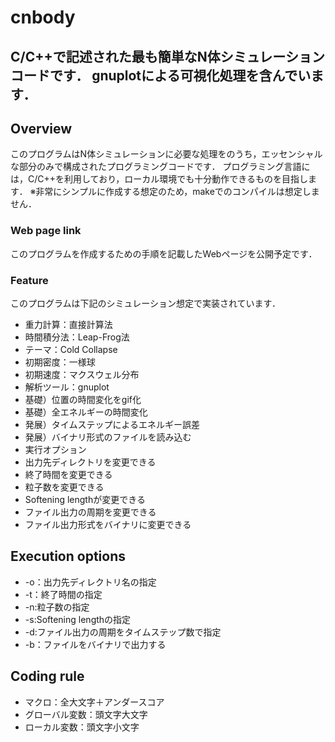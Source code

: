 # cnbody
C/C++で記述された最も簡単なN体シミュレーションコードです．
gnuplotによる可視化処理を含んでいます．
---
## Overview
このプログラムはN体シミュレーションに必要な処理をのうち，エッセンシャルな部分のみで構成されたプログラミングコードです．
プログラミング言語には，C/C++を利用しており，ローカル環境でも十分動作できるものを目指します．
※非常にシンプルに作成する想定のため，makeでのコンパイルは想定しません．

### Web page link
このプログラムを作成するための手順を記載したWebページを公開予定です．

### Feature
このプログラムは下記のシミュレーション想定で実装されています．
- 重力計算：直接計算法
- 時間積分法：Leap-Frog法
- テーマ：Cold Collapse
 - 初期密度：一様球
 - 初期速度：マクスウェル分布
- 解析ツール：gnuplot
 - 基礎）位置の時間変化をgif化
 - 基礎）全エネルギーの時間変化
 - 発展）タイムステップによるエネルギー誤差
 - 発展）バイナリ形式のファイルを読み込む
- 実行オプション
 - 出力先ディレクトリを変更できる
 - 終了時間を変更できる
 - 粒子数を変更できる
 - Softening lengthが変更できる
 - ファイル出力の周期を変更できる
 - ファイル出力形式をバイナリに変更できる

## Execution options
- -o：出力先ディレクトリ名の指定
- -t：終了時間の指定
- -n:粒子数の指定
- -s:Softening lengthの指定
- -d:ファイル出力の周期をタイムステップ数で指定
- -b：ファイルをバイナリで出力する

## Coding rule
- マクロ：全大文字＋アンダースコア
- グローバル変数：頭文字大文字
- ローカル変数：頭文字小文字
